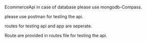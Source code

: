 EcommerceApi
in case of database please use mongodb-Compass.

please use postman for testing the api.

routes for testing api and app are seperate.

Route are provided in routes file for testing the api.